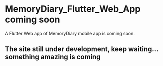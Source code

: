 # MemoryDiary_Flutter_Web_App coming soon

A Flutter Web app of MemoryDiary mobile app is coming soon.

## The site still under development, keep waiting... something amazing is coming
